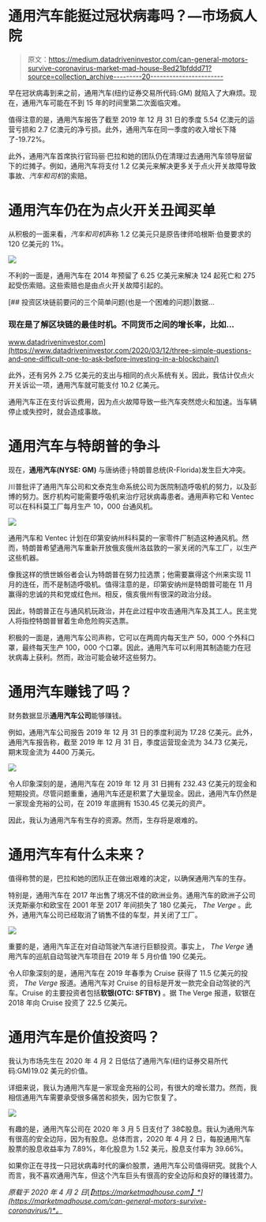 # 通用汽车能挺过冠状病毒吗？—市场疯人院

> 原文：<https://medium.datadriveninvestor.com/can-general-motors-survive-coronavirus-market-mad-house-8ed21bfddd71?source=collection_archive---------20----------------------->

早在冠状病毒到来之前，通用汽车(纽约证券交易所代码:GM) 就陷入了大麻烦。现在，通用汽车可能在不到 15 年的时间里第二次面临灾难。

值得注意的是，通用汽车报告了截至 2019 年 12 月 31 日的季度 5.54 亿澳元的运营亏损和 2.7 亿澳元的净亏损。此外，通用汽车在同一季度的收入增长下降了-19.72%。

此外，通用汽车首席执行官玛丽·巴拉和她的团队仍在清理过去通用汽车领导层留下的烂摊子。例如，通用汽车将支付 1.2 亿美元来解决更多关于点火开关故障导致事故、*汽车和司机*的索赔。

# 通用汽车仍在为点火开关丑闻买单

从积极的一面来看，*汽车和司机*声称 1.2 亿美元只是原告律师哈根斯·伯曼要求的 120 亿美元的 1%。

![](img/23bd98e469f6a4007142b57e144d2604.png)

不利的一面是，通用汽车在 2014 年预留了 6.25 亿美元来解决 124 起死亡和 275 起受伤索赔。这些索赔也是由点火开关故障引起的。

[](https://www.datadriveninvestor.com/2020/03/12/three-simple-questions-and-one-difficult-one-to-ask-before-investing-in-a-blockchain/) [## 投资区块链前要问的三个简单问题(也是一个困难的问题)|数据…

### 现在是了解区块链的最佳时机。不同货币之间的增长率，比如…

www.datadriveninvestor.com](https://www.datadriveninvestor.com/2020/03/12/three-simple-questions-and-one-difficult-one-to-ask-before-investing-in-a-blockchain/) 

此外，还有另外 2.75 亿美元的支出与相同的点火系统有关。因此，我估计仅点火开关诉讼一项，通用汽车就可能支付 10.2 亿美元。

通用汽车正在支付诉讼费用，因为点火故障导致一些汽车突然熄火和加速。当车辆停止或失控时，就会造成事故。

# 通用汽车与特朗普的争斗

现在，**通用汽车(NYSE: GM)** 与唐纳德·j·特朗普总统(R-Florida)发生巨大冲突。

川普批评了通用汽车公司和文泰克生命系统公司为医院制造呼吸机的努力，以及彭博的努力。医疗机构可能需要呼吸机来治疗冠状病毒患者。通用声称它和 Ventec 可以在科科莫工厂每月生产 10，000 台通风机。

![](img/a3b45ce668a7ab0f160270b14bccb001.png)

通用汽车和 Ventec 计划在印第安纳州科科莫的一家零件厂制造这种通风机。然而，特朗普希望通用汽车重新开放俄亥俄州洛兹敦的一家关闭的汽车工厂，以生产这些机器。

像我这样的愤世嫉俗者会认为特朗普在努力拉选票；他需要赢得这个州来实现 11 月的连任，而不是制造呼吸机。值得注意的是，印第安纳州是特朗普可能在 11 月赢得的忠诚的共和党或红色州。相反，俄亥俄州有很深的政治分歧。

因此，特朗普正在与通风机玩政治，并在此过程中攻击通用汽车及其工人。民主党人将指控特朗普冒着生命危险购买选票。

积极的一面是，通用汽车公司声称，它可以在两周内每天生产 50，000 个外科口罩，最终每天生产 100，000 个口罩。因此，通用汽车可以利用其制造能力在冠状病毒上获利。然而，政治可能会破坏这些努力。

# 通用汽车赚钱了吗？

财务数据显示**通用汽车公司**能够赚钱。

例如，通用汽车公司报告 2019 年 12 月 31 日的季度利润为 17.28 亿美元。此外，通用汽车报告称，截至 2019 年 12 月 31 日，季度运营现金流为 34.73 亿美元，期末现金流为 4400 万美元。

![](img/3cb0edc8c45d9dd11ca774070169306c.png)

令人印象深刻的是，通用汽车在 2019 年 12 月 31 日拥有 232.43 亿美元的现金和短期投资。尽管问题重重，通用汽车还是积累了大量现金。因此，通用汽车仍然是一家现金充裕的公司，在 2019 年底拥有 1530.45 亿美元的资产。

因此，我认为通用汽车有生存的资源。然而，生存将是艰难的。

# 通用汽车有什么未来？

值得称赞的是，巴拉和她的团队正在做出艰难的决定，以确保通用汽车的生存。

特别是，通用汽车在 2017 年出售了境况不佳的欧洲业务。通用汽车的欧洲子公司沃克斯豪尔和欧宝在 2001 年至 2017 年间损失了 180 亿美元， *The Verge* 。此外，通用汽车公司已经取消了销售不佳的车型，并关闭了工厂。

![](img/4582ebbb6b40160a09b965b7fbab1186.png)

重要的是，通用汽车正在对自动驾驶汽车进行巨额投资。事实上， *The Verge* 通用汽车的巡航自动驾驶汽车项目在 2019 年 5 月价值 190 亿美元。

令人印象深刻的是，通用汽车在 2019 年春季为 Cruise 获得了 11.5 亿美元的投资， *The Verge* 报道。通用汽车对 Cruise 的目标是开发一款完全自动驾驶的汽车。Cruise 的主要投资者包括**软银(OTC: SFTBY)** 。据 The Verge 报道，软银在 2018 年向 Cruise 投资了 22.5 亿美元。

# 通用汽车是价值投资吗？

我认为市场先生在 2020 年 4 月 2 日低估了通用汽车(纽约证券交易所代码:GM)19.02 美元的价值。

详细来说，我认为通用汽车是一家现金充裕的公司，有很大的增长潜力。然而，我相信通用汽车需要承受很多痛苦和损失，因为它恢复了。

![](img/baf134cad09203525674ac38917dc8a0.png)

有趣的是，通用汽车公司在 2020 年 3 月 5 日支付了 38₵股息。我认为通用汽车有很高的安全边际，因为有股息。总体而言，2020 年 4 月 2 日，每股通用汽车股票的股息收益率为 7.89%，年化股息为 1.52 美元，股息支付率为 39.66%。

如果你正在寻找一只冠状病毒时代的廉价股票，通用汽车公司值得研究。就我个人而言，我不喜欢通用汽车，但这个汽车巨头有很高的安全边际和良好的赚钱潜力。

*原载于 2020 年 4 月 2 日*[*【https://marketmadhouse.com】*](https://marketmadhouse.com/can-general-motors-survive-coronavirus/)*。*
